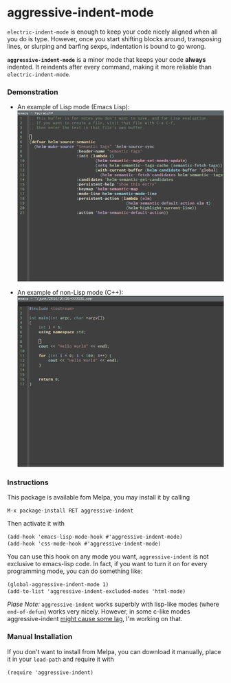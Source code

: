 aggressive-indent-mode
======================

`electric-indent-mode` is enough to keep your code nicely aligned when
all you do is type. However, once you start shifting blocks around,
transposing lines, or slurping and barfing sexps, indentation is bound
to go wrong.

**`aggressive-indent-mode`** is a minor mode that keeps your code **always**
indented. It reindents after every command, making it more reliable
than `electric-indent-mode`.

### Demonstration ###

- An example of Lisp mode (Emacs Lisp):
![aggressive-indent](aggressive-indent.gif)

- An example of non-Lisp mode (C++):
![aggressive-indent](aggressive-indent-non-lisp.gif)

### Instructions ###

This package is available fom Melpa, you may install it by calling

    M-x package-install RET aggressive-indent

Then activate it with

    (add-hook 'emacs-lisp-mode-hook #'aggressive-indent-mode)
    (add-hook 'css-mode-hook #'aggressive-indent-mode)

You can use this hook on any mode you want, `aggressive-indent` is not
exclusive to emacs-lisp code. In fact, if you want to turn it on for
every programming mode, you can do something like:

    (global-aggressive-indent-mode 1)
    (add-to-list 'aggressive-indent-excluded-modes 'html-mode)


*Plase Note:* `aggressive-indent` works superbly with lisp-like modes
 (where `end-of-defun`) works very nicely. However, in some c-like
 modes aggressive-indent
 [might cause some lag](https://github.com/Bruce-Connor/aggressive-indent-mode/issues/7),
 I'm working on that.

### Manual Installation ###

If you don't want to install from Melpa, you can download it manually,
place it in your `load-path` and require it with

    (require 'aggressive-indent)
